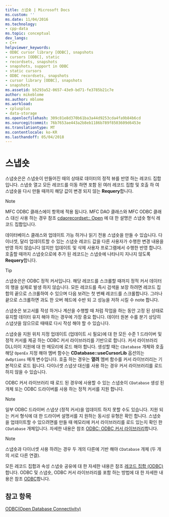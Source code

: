 ```yaml
---
title: 스냅숏 | Microsoft Docs
ms.custom: ''
ms.date: 11/04/2016
ms.technology:
- cpp-data
ms.topic: conceptual
dev_langs:
- C++
helpviewer_keywords:
- ODBC cursor library [ODBC], snapshots
- cursors [ODBC], static
- recordsets, snapshots
- snapshots, support in ODBC
- static cursors
- ODBC recordsets, snapshots
- cursor library [ODBC], snapshots
- snapshots
ms.assetid: b5293a52-0657-43e9-bd71-fe3785b21c7e
author: mikeblome
ms.author: mblome
ms.workload:
- cplusplus
- data-storage
ms.openlocfilehash: 309c81e8d370b61ba3a44d9253cda4fa9b84b6cd
ms.sourcegitcommit: 76b7653ae443a2b8eb1186b789f8503609d6453e
ms.translationtype: MT
ms.contentlocale: ko-KR
ms.lasthandoff: 05/04/2018
---
```

# <a name="snapshot"></a>스냅숏
스냅숏은은 스냅숏이 만들어진 때의 상태로 데이터의 정적 뷰를 반영 하는 레코드 집합입니다. 스냅숏 열고 모든 레코드를 이동 하면 포함 된 여러 레코드 집합 및 호출 하 여 스냅숏을 다시 만들 때까지 해당 값이 변경 되지 않는 **Requery**합니다.  
  
> [!NOTE]
>  MFC ODBC 클래스에이 항목에 적용 됩니다. MFC DAO 클래스와 MFC ODBC 클래스 대신 사용 하는 경우 참조 [cdaorecordset:: Open](../../mfc/reference/cdaorecordset-class.md#open) 에 대 한 설명은 스냅숏 형식 레코드 집합입니다.  
  
 데이터베이스 클래스와 업데이트 가능 하거나 읽기 전용 스냅숏을 만들 수 있습니다. 다이너셋, 달리 업데이트할 수 있는 스냅숏 레코드 값을 다른 사용자가 수행한 변경 내용을 반영 하지 않습니다 않지만 업데이트 및 삭제 사용자 프로그램에서 수행한 반영 합니다. 호출할 때까지 스냅숏으로에 추가 된 레코드는 스냅숏에 나타나지 지나지 않도록 **Requery**합니다.  
  
> [!TIP]
>  스냅숏은은 ODBC 정적 커서입니다. 해당 레코드를 스크롤할 때까지 정적 커서 데이터의 행을 실제로 발생 하지 않습니다. 모든 레코드를 즉시 검색을 보장 하려면 레코드 집합의 끝으로 스크롤하여 수 있으며 다음 보려는 첫 번째 레코드를 스크롤합니다. 그러나 끝으로 스크롤하면 과도 한 오버 헤드에 수반 되 고 성능을 저하 시킬 수 note 합니다.  
  
 스냅숏은 보고서를 작성 하거나 계산을 수행할 때 처럼 작업을 하는 동안 고정 된 상태로 유지할 데이터 유지 해야 하는 경우에 가장 중요 합니다. 데이터 원본 수를 분기 상당히 스냅샷을 않으므로 때때로 다시 작성 해야 할 수 있습니다.  
  
 스냅숏을 지원 위치 지정 업데이트 (업데이트 시 필요)에 대 한 모든 수준 1 드라이버 및 정적 커서를 제공 하는 ODBC 커서 라이브러리를 기반으로 합니다. 커서 라이브러리 DLL이이 지원에 대 한 메모리에 로드 해야 합니다. 생성할 때는 `CDatabase` 개체와 호출 해당 `OpenEx` 지정 해야 멤버 함수는 **CDatabase::useCursorLib** 옵션의는 `dwOptions` 매개 변수입니다. 호출 하는 경우는 **열려** 멤버 함수를 커서 라이브러리는 기본적으로 로드 됩니다. 다이너셋 스냅샷 대신를 사용 하는 경우 커서 라이브러리를 로드 하지 않을 수 있습니다.  
  
 ODBC 커서 라이브러리 때 로드 된 경우에 사용할 수 있는 스냅숏이 `CDatabase` 생성 된 개체 또는 ODBC 드라이버를 사용 하는 정적 커서를 지원 합니다.  
  
> [!NOTE]
>  일부 ODBC 드라이버 스냅샷 (정적 커서)을 업데이트 하지 못할 수도 있습니다. 지원 되는 커서 형식에 대 한 드라이버 설명서를 지 원하는 동시성 유형은 확인 합니다. 스냅숏을 업데이트할 수 있으려면를 만들 때 메모리에 커서 라이브러리를 로드 있는지 확인 한 `CDatabase` 개체입니다. 자세한 내용은 참조 [ODBC: ODBC 커서 라이브러리](../../data/odbc/odbc-the-odbc-cursor-library.md)합니다.  
  
> [!NOTE]
>  스냅숏과 다이너셋 사용 하려는 경우 두 개의 다른에 기반 해야 `CDatabase` 개체 (두 개의 서로 다른 연결).  
  
 모든 레코드 집합과 속성 스냅숏 공유에 대 한 자세한 내용은 참조 [레코드 집합 (ODBC)](../../data/odbc/recordset-odbc.md)합니다. ODBC 및 스냅숏, ODBC 커서 라이브러리를 포함 하는 방법에 대 한 자세한 내용은 참조 [ODBC](../../data/odbc/odbc-basics.md)합니다.  
  
## <a name="see-also"></a>참고 항목  
 [ODBC(Open Database Connectivity)](../../data/odbc/open-database-connectivity-odbc.md)